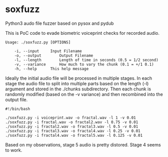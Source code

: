 # soxfuzz
Python3 audo file fuzzer based on pysox and pydub

This is PoC code to evade biometric voiceprint checks for recorded audio.

	Usage: ./soxfuzz.py [OPTIONS]

		-i, --input		Input Filename
		-o, --output		Output Filename
		-l, --length		Length of time in seconds (0.5 = 1/2 second)
		-v, --variance		How much to vary the chunk (0.1 = +/1 0.1)
		-h, --help		This help message

Ideally the initial audio file will be processed in multiple stages.  In each stage the audio file to split into multiple parts based on the length (-l) argument and stored in the ./chunks subdirectory.  Then each chunk is randomly modified (based on the -v variance) and then recombined into the output file.

	#!/bin/bash

	./soxfuzz.py -i voiceprint.wav -o fractal.wav -l 1 -v 0.01
	./soxfuzz.py -i fractal.wav -o fractal2.wav -l 0.75 -v 0.01
	./soxfuzz.py -i fractal2.wav -o fractal3.wav -l 0.5 -v 0.01
	./soxfuzz.py -i fractal3.wav -o fractal4.wav -l 0.25 -v 0.01
	./soxfuzz.py -i fractal4.wav -o fractal5.wav -l 0.125 -v 0.01
 
Based on my observations, stage 5 audio is pretty distored.  Stage 4 seems to work.


